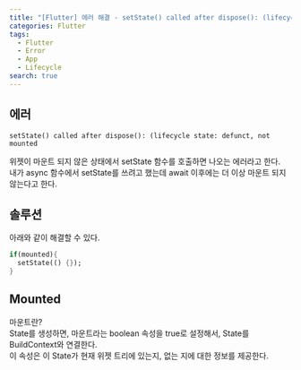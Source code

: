 ```yaml
---
title: "[Flutter] 에러 해결 - setState() called after dispose(): (lifecycle state: defunct, not mounted)"
categories: Flutter
tags:
  - Flutter
  - Error
  - App
  - Lifecycle
search: true
---
```



## 에러
```
setState() called after dispose(): (lifecycle state: defunct, not mounted
```  
위젯이 마운트 되지 않은 상태에서 setState 함수를 호출하면 나오는 에러라고 한다.  
내가 async 함수에서 setState를 쓰려고 했는데 await 이후에는 더 이상 마운트 되지 않는다고 한다.  

## 솔루션
아래와 같이 해결할 수 있다.  
```dart
if(mounted){
  setState(() {});
}
```

## Mounted
마운트란?  
State를 생성하면, 마운트라는 boolean 속성을 true로 설정해서, State를 BuildContext와 연결한다.  
이 속성은 이 State가 현재 위젯 트리에 있는지, 없는 지에 대한 정보를 제공한다.  
